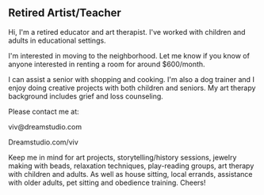 ## Retired Artist/Teacher

Hi, I'm a retired educator and art therapist. I've worked with children and adults in educational settings.

I'm interested in moving to the neighborhood. Let me know if you know of anyone interested in renting a room for around $600/month.

I can assist a senior with shopping and cooking. I'm also a dog trainer and I enjoy doing creative projects with both children and seniors. My art therapy background includes grief and loss counseling.  

Please contact me at: 

vi<!---no bots-->v@<!-- -->dreamstudio.com

Dreamstudio.com/viv
<br>

Keep me in mind for art projects, storytelling/history sessions, jewelry making with beads, relaxation techniques, play-reading groups, art therapy with children and adults. As well as house sitting, local errands, assistance with older adults, pet sitting and obedience training. Cheers!